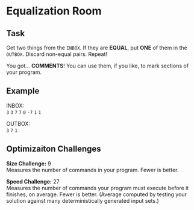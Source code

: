 
# Equalization Room

## Task

Get two things from the `INBOX`. If they are **EQUAL**, put **ONE** of them in the `OUTBOX`. Discard non-equal pairs. Repeat!

You got... **COMMENTS**! You can use them, if you like, to mark sections of your program.

## Example

INBOX:  
`3` `3` `7` `7` `0` `-7` `1` `1`

OUTBOX:  
`3` `7` `1`

## Optimizaiton Challenges

**Size Challenge:** 9  
Measures the number of commands in your program. Fewer is better.

**Speed Challenge:** 27  
Measures the number of commands your program must execute before it finishes, on average. Fewer is better. (Average computed by testing your solution against many deterministically generated input sets.)
